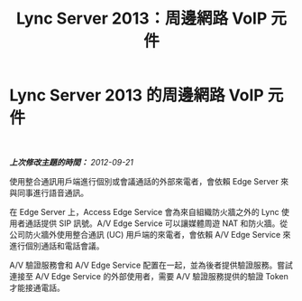 ﻿---
title: Lync Server 2013：周邊網路 VoIP 元件
TOCTitle: 周邊網路 VoIP 元件
ms:assetid: 74230008-695d-436a-90b9-9cd060c70f7b
ms:mtpsurl: https://technet.microsoft.com/zh-tw/library/Gg398559(v=OCS.15)
ms:contentKeyID: 49291312
ms.date: 08/10/2015
mtps_version: v=OCS.15
ms.translationtype: HT
---

# Lync Server 2013 的周邊網路 VoIP 元件

 

_**上次修改主題的時間：** 2012-09-21_

使用整合通訊用戶端進行個別或會議通話的外部來電者，會依賴 Edge Server 來與同事進行語音通訊。

在 Edge Server 上，Access Edge Service 會為來自組織防火牆之外的 Lync 使用者通話提供 SIP 訊號。A/V Edge Service 可以讓媒體周遊 NAT 和防火牆。從公司防火牆外使用整合通訊 (UC) 用戶端的來電者，會依賴 A/V Edge Service 來進行個別通話和電話會議。

A/V 驗證服務會和 A/V Edge Service 配置在一起，並為後者提供驗證服務。嘗試連接至 A/V Edge Service 的外部使用者，需要 A/V 驗證服務提供的驗證 Token 才能接通電話。

